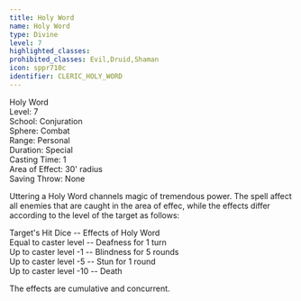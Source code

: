 ```yaml
---
title: Holy Word
name: Holy Word
type: Divine
level: 7
highlighted_classes: 
prohibited_classes: Evil,Druid,Shaman
icon: sppr710c
identifier: CLERIC_HOLY_WORD
---
```

Holy Word  
Level: 7  
School: Conjuration  
Sphere: Combat  
Range: Personal  
Duration: Special  
Casting Time: 1  
Area of Effect: 30' radius  
Saving Throw: None  
  
Uttering a Holy Word channels magic of tremendous power. The spell affect all enemies that are caught in the area of effec, while the effects differ according to the level of the target as follows:  
  
Target's Hit Dice -- Effects of Holy Word  
Equal to caster level -- Deafness for 1 turn  
Up to caster level -1 -- Blindness for 5 rounds  
Up to caster level -5 -- Stun for 1 round  
Up to caster level -10 -- Death  
  
The effects are cumulative and concurrent.  
